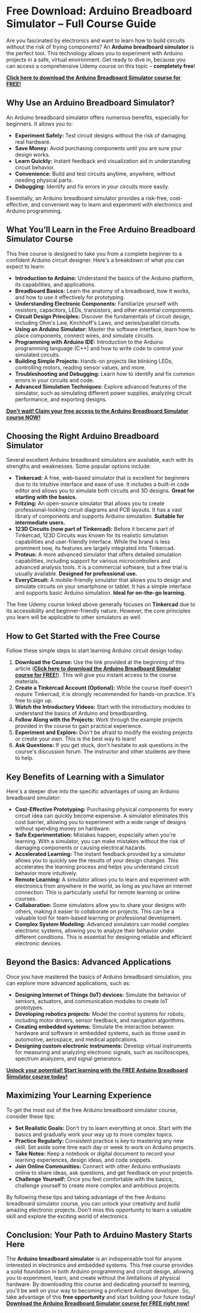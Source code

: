 # Free Download: Arduino Breadboard Simulator – Full Course Guide

Are you fascinated by electronics and want to learn how to build circuits without the risk of frying components? An **Arduino breadboard simulator** is the perfect tool. This technology allows you to experiment with Arduino projects in a safe, virtual environment. Get ready to dive in, because you can access a comprehensive Udemy course on this topic – **completely free**!

[**Click here to download the Arduino Breadboard Simulator course for FREE!**](https://udemywork.com/arduino-breadboard-simulator)

## Why Use an Arduino Breadboard Simulator?

An Arduino breadboard simulator offers numerous benefits, especially for beginners. It allows you to:

*   **Experiment Safely:** Test circuit designs without the risk of damaging real hardware.
*   **Save Money:** Avoid purchasing components until you are sure your design works.
*   **Learn Quickly:** Instant feedback and visualization aid in understanding circuit behavior.
*   **Convenience:** Build and test circuits anytime, anywhere, without needing physical parts.
*   **Debugging:** Identify and fix errors in your circuits more easily.

Essentially, an Arduino breadboard simulator provides a risk-free, cost-effective, and convenient way to learn and experiment with electronics and Arduino programming.

## What You’ll Learn in the Free Arduino Breadboard Simulator Course

This free course is designed to take you from a complete beginner to a confident Arduino circuit designer. Here's a breakdown of what you can expect to learn:

*   **Introduction to Arduino:** Understand the basics of the Arduino platform, its capabilities, and applications.
*   **Breadboard Basics:** Learn the anatomy of a breadboard, how it works, and how to use it effectively for prototyping.
*   **Understanding Electronic Components:** Familiarize yourself with resistors, capacitors, LEDs, transistors, and other essential components.
*   **Circuit Design Principles:** Discover the fundamentals of circuit design, including Ohm's Law, Kirchhoff's Laws, and series/parallel circuits.
*   **Using an Arduino Simulator:** Master the software interface, learn how to place components, connect wires, and simulate circuits.
*   **Programming with Arduino IDE:** Introduction to the Arduino programming language (C++) and how to write code to control your simulated circuits.
*   **Building Simple Projects:** Hands-on projects like blinking LEDs, controlling motors, reading sensor values, and more.
*   **Troubleshooting and Debugging:** Learn how to identify and fix common errors in your circuits and code.
*   **Advanced Simulation Techniques:** Explore advanced features of the simulator, such as simulating different power supplies, analyzing circuit performance, and exporting designs.

[**Don’t wait! Claim your free access to the Arduino Breadboard Simulator course NOW!**](https://udemywork.com/arduino-breadboard-simulator)

## Choosing the Right Arduino Breadboard Simulator

Several excellent Arduino breadboard simulators are available, each with its strengths and weaknesses. Some popular options include:

*   **Tinkercad:** A free, web-based simulator that is excellent for beginners due to its intuitive interface and ease of use. It includes a built-in code editor and allows you to simulate both circuits and 3D designs. **Great for starting with the basics.**
*   **Fritzing:** An open-source simulator that allows you to create professional-looking circuit diagrams and PCB layouts. It has a vast library of components and supports Arduino simulation. **Suitable for intermediate users.**
*   **123D Circuits (now part of Tinkercad):** Before it became part of Tinkercad, 123D Circuits was known for its realistic simulation capabilities and user-friendly interface. While the brand is less prominent now, its features are largely integrated into Tinkercad.
*   **Proteus:** A more advanced simulator that offers detailed simulation capabilities, including support for various microcontrollers and advanced analysis tools. It is a commercial software, but a free trial is usually available. **Designed for professional use.**
*   **EveryCircuit:** A mobile-friendly simulator that allows you to design and simulate circuits on your smartphone or tablet. It has a simple interface and supports basic Arduino simulation. **Ideal for on-the-go learning.**

The free Udemy course linked above generally focuses on **Tinkercad** due to its accessibility and beginner-friendly nature. However, the core principles you learn will be applicable to other simulators as well.

## How to Get Started with the Free Course

Follow these simple steps to start learning Arduino circuit design today:

1.  **Download the Course:** Use the link provided at the beginning of this article ([**Click here to download the Arduino Breadboard Simulator course for FREE!**](https://udemywork.com/arduino-breadboard-simulator)). This will give you instant access to the course materials.
2.  **Create a Tinkercad Account (Optional):** While the course itself doesn't *require* Tinkercad, it is strongly recommended for hands-on practice. It's free to sign up.
3.  **Watch the Introductory Videos:** Start with the introductory modules to understand the basics of Arduino and breadboarding.
4.  **Follow Along with the Projects:** Work through the example projects provided in the course to gain practical experience.
5.  **Experiment and Explore:** Don't be afraid to modify the existing projects or create your own. This is the best way to learn!
6.  **Ask Questions:** If you get stuck, don't hesitate to ask questions in the course's discussion forum. The instructor and other students are there to help.

## Key Benefits of Learning with a Simulator

Here's a deeper dive into the specific advantages of using an Arduino breadboard simulator:

*   **Cost-Effective Prototyping:** Purchasing physical components for every circuit idea can quickly become expensive. A simulator eliminates this cost barrier, allowing you to experiment with a wide range of designs without spending money on hardware.
*   **Safe Experimentation:** Mistakes happen, especially when you're learning. With a simulator, you can make mistakes without the risk of damaging components or causing electrical hazards.
*   **Accelerated Learning:** The instant feedback provided by a simulator allows you to quickly see the results of your design changes. This accelerates the learning process and helps you understand circuit behavior more intuitively.
*   **Remote Learning:** A simulator allows you to learn and experiment with electronics from anywhere in the world, as long as you have an internet connection. This is particularly useful for remote learning or online courses.
*   **Collaboration:** Some simulators allow you to share your designs with others, making it easier to collaborate on projects. This can be a valuable tool for team-based learning or professional development.
*   **Complex System Modeling:** Advanced simulators can model complex electronic systems, allowing you to analyze their behavior under different conditions. This is essential for designing reliable and efficient electronic devices.

## Beyond the Basics: Advanced Applications

Once you have mastered the basics of Arduino breadboard simulation, you can explore more advanced applications, such as:

*   **Designing Internet of Things (IoT) devices:** Simulate the behavior of sensors, actuators, and communication modules to create IoT prototypes.
*   **Developing robotics projects:** Model the control systems for robots, including motor drivers, sensor feedback, and navigation algorithms.
*   **Creating embedded systems:** Simulate the interaction between hardware and software in embedded systems, such as those used in automotive, aerospace, and medical applications.
*   **Designing custom electronic instruments:** Develop virtual instruments for measuring and analyzing electronic signals, such as oscilloscopes, spectrum analyzers, and signal generators.

[**Unlock your potential! Start learning with the FREE Arduino Breadboard Simulator course today!**](https://udemywork.com/arduino-breadboard-simulator)

## Maximizing Your Learning Experience

To get the most out of the free Arduino breadboard simulator course, consider these tips:

*   **Set Realistic Goals:** Don't try to learn everything at once. Start with the basics and gradually work your way up to more complex topics.
*   **Practice Regularly:** Consistent practice is key to mastering any new skill. Set aside some time each day or week to work on Arduino projects.
*   **Take Notes:** Keep a notebook or digital document to record your learning experiences, design ideas, and code snippets.
*   **Join Online Communities:** Connect with other Arduino enthusiasts online to share ideas, ask questions, and get feedback on your projects.
*   **Challenge Yourself:** Once you feel comfortable with the basics, challenge yourself to create more complex and ambitious projects.

By following these tips and taking advantage of the free Arduino breadboard simulator course, you can unlock your creativity and build amazing electronic projects. Don't miss this opportunity to learn a valuable skill and explore the exciting world of electronics.

## Conclusion: Your Path to Arduino Mastery Starts Here

The **Arduino breadboard simulator** is an indispensable tool for anyone interested in electronics and embedded systems. This free course provides a solid foundation in both Arduino programming and circuit design, allowing you to experiment, learn, and create without the limitations of physical hardware. By downloading this course and dedicating yourself to learning, you'll be well on your way to becoming a proficient Arduino developer. So, take advantage of this **free opportunity** and start building your future today! [**Download the Arduino Breadboard Simulator course for FREE right now!**](https://udemywork.com/arduino-breadboard-simulator)
